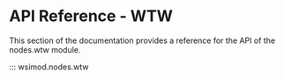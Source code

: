 # API Reference - WTW

This section of the documentation provides a reference for the API of the nodes.wtw module.

::: wsimod.nodes.wtw
